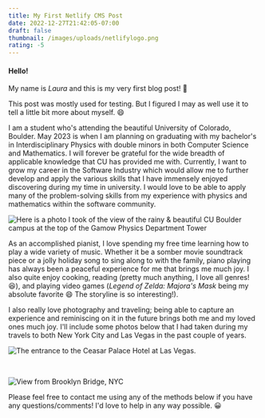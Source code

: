 ```yaml
---
title: My First Netlify CMS Post
date: 2022-12-27T21:42:05-07:00
draft: false
thumbnail: /images/uploads/netlifylogo.png
rating: -5
---
```

#### Hello!

My name is *Laura* and this is my very first blog post! :tada:

T﻿his post was mostly used for testing. But I figured I may as well use it to tell a little bit more about myself. :smile:

I﻿ am a student who's attending the beautiful University of Colorado, Boulder. May 2023 is when I am planning on graduating with my bachelor's in Interdisciplinary Physics with double minors in both Computer Science and Mathematics. I will forever be grateful for the wide breadth of applicable knowledge that CU has provided me with. Currently, I want to grow my career in the Software Industry which would allow me to further develop and apply the various skills that I have immensely enjoyed discovering during my time in university. I would love to be able to apply many of the problem-solving skills from my experience with physics and mathematics within the software community.



![Here is a photo I took of the view of the rainy & beautiful CU Boulder campus at the top of the Gamow Physics Department Tower](/images/uploads/img_7244.jpeg "Here is a photo I took of the view of the rainy & beautiful CU Boulder campus at the top of the Gamow Physics Department Tower")

A﻿s an accomplished pianist, I love spending my free time learning how to play a wide variety of music. Whether it be a somber movie soundtrack piece or a jolly holiday song to sing along to with the family, piano playing has always been a peaceful experience for me that brings me much joy. I also quite enjoy cooking, reading (pretty much anything, I love all genres! :laughing:), and playing video games (*Legend of Zelda: Majora's Mask* being my absolute favorite :smile: The storyline is so interesting!).

I﻿ also really love photography and traveling; being able to capture an experience and reminiscing on it in the future brings both me and my loved ones much joy. I'll include some photos below that I had taken during my travels to both New York City and Las Vegas in the past couple of years. 

![The entrance to the Ceasar Palace Hotel at Las Vegas. ](/images/uploads/img_6685.jpeg "Ceasar Palace Entrance at Las Vegas")

﻿

![View from Brooklyn Bridge, NYC](/images/uploads/img_0762.jpeg "View from Brooklyn Bridge, NYC")



P﻿lease feel free to contact me using any of the methods below if you have any questions/comments! I'd love to help in any way possible. :grinning: